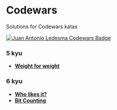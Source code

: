 # Codewars

Solutions for Codewars katas

[![Juan Antonio Ledesma Codewars Badge](https://www.codewars.com/users/juan-antonio-ledesma/badges/small)](https://www.codewars.com/users/juan-antonio-ledesma/)

### 5 kyu

- **[Weight for weight](./weight-for-weight/README.md)**

### 6 kyu

- **[Who likes it?](./who-likes-it/README.md)**
- **[Bit Counting](./bit-counting/README.md)**
